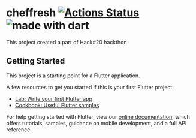 # cheffresh [![Actions Status](https://github.com/FreshOver/cheffresh/workflows/Build%20and%20Test/badge.svg)](https://github.com/FreshOver/cheffresh/actions) <img src="https://img.shields.io/badge/made%20with-dart-blue.svg" alt="made with dart">

This project created a part of Hack#20 hackthon

## Getting Started

This project is a starting point for a Flutter application.

A few resources to get you started if this is your first Flutter project:

- [Lab: Write your first Flutter app](https://flutter.dev/docs/get-started/codelab)
- [Cookbook: Useful Flutter samples](https://flutter.dev/docs/cookbook)

For help getting started with Flutter, view our
[online documentation](https://flutter.dev/docs), which offers tutorials,
samples, guidance on mobile development, and a full API reference.
